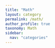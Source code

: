 ```yaml
---
title: "Math"
layout: category
permalink: /math/
author_profile: true
taxonomy: Math
sidebar:
  nav: "categories"
---
```

